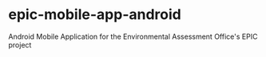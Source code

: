 # epic-mobile-app-android
Android Mobile Application for the Environmental Assessment Office's EPIC project
